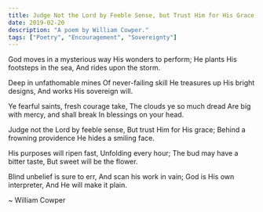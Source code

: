 ```yaml
---
title: Judge Not the Lord by Feeble Sense, but Trust Him for His Grace
date: 2019-02-20
description: "A poem by William Cowper."
tags: ["Poetry", "Encouragement", "Sovereignty"]
---
```


God moves in a mysterious way
His wonders to perform;
He plants His footsteps in the sea,
And rides upon the storm.

Deep in unfathomable mines
Of never-failing skill
He treasures up His bright designs,
And works His sovereign will.

Ye fearful saints, fresh courage take,
The clouds ye so much dread
Are big with mercy, and shall break
In blessings on your head.

Judge not the Lord by feeble sense,
But trust Him for His grace;
Behind a frowning providence
He hides a smiling face.

His purposes will ripen fast,
Unfolding every hour;
The bud may have a bitter taste,
But sweet will be the flower.

Blind unbelief is sure to err,
And scan his work in vain;
God is His own interpreter,
And He will make it plain.

~ William Cowper
